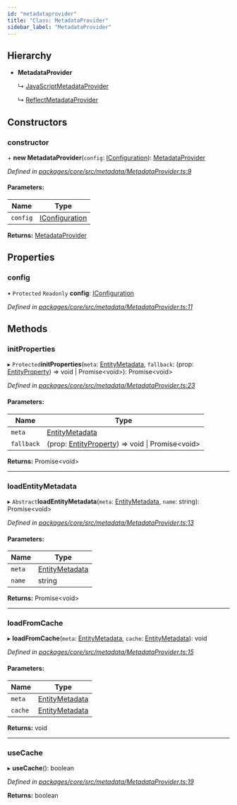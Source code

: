 ```yaml
---
id: "metadataprovider"
title: "Class: MetadataProvider"
sidebar_label: "MetadataProvider"
---
```


## Hierarchy

* **MetadataProvider**

  ↳ [JavaScriptMetadataProvider](javascriptmetadataprovider.md)

  ↳ [ReflectMetadataProvider](reflectmetadataprovider.md)

## Constructors

### constructor

\+ **new MetadataProvider**(`config`: [IConfiguration](../interfaces/iconfiguration.md)): [MetadataProvider](metadataprovider.md)

*Defined in [packages/core/src/metadata/MetadataProvider.ts:9](https://github.com/mikro-orm/mikro-orm/blob/4249b052e/packages/core/src/metadata/MetadataProvider.ts#L9)*

#### Parameters:

Name | Type |
------ | ------ |
`config` | [IConfiguration](../interfaces/iconfiguration.md) |

**Returns:** [MetadataProvider](metadataprovider.md)

## Properties

### config

• `Protected` `Readonly` **config**: [IConfiguration](../interfaces/iconfiguration.md)

*Defined in [packages/core/src/metadata/MetadataProvider.ts:11](https://github.com/mikro-orm/mikro-orm/blob/4249b052e/packages/core/src/metadata/MetadataProvider.ts#L11)*

## Methods

### initProperties

▸ `Protected`**initProperties**(`meta`: [EntityMetadata](entitymetadata.md), `fallback`: (prop: [EntityProperty](../interfaces/entityproperty.md)) => void \| Promise&#60;void>): Promise&#60;void>

*Defined in [packages/core/src/metadata/MetadataProvider.ts:23](https://github.com/mikro-orm/mikro-orm/blob/4249b052e/packages/core/src/metadata/MetadataProvider.ts#L23)*

#### Parameters:

Name | Type |
------ | ------ |
`meta` | [EntityMetadata](entitymetadata.md) |
`fallback` | (prop: [EntityProperty](../interfaces/entityproperty.md)) => void \| Promise&#60;void> |

**Returns:** Promise&#60;void>

___

### loadEntityMetadata

▸ `Abstract`**loadEntityMetadata**(`meta`: [EntityMetadata](entitymetadata.md), `name`: string): Promise&#60;void>

*Defined in [packages/core/src/metadata/MetadataProvider.ts:13](https://github.com/mikro-orm/mikro-orm/blob/4249b052e/packages/core/src/metadata/MetadataProvider.ts#L13)*

#### Parameters:

Name | Type |
------ | ------ |
`meta` | [EntityMetadata](entitymetadata.md) |
`name` | string |

**Returns:** Promise&#60;void>

___

### loadFromCache

▸ **loadFromCache**(`meta`: [EntityMetadata](entitymetadata.md), `cache`: [EntityMetadata](entitymetadata.md)): void

*Defined in [packages/core/src/metadata/MetadataProvider.ts:15](https://github.com/mikro-orm/mikro-orm/blob/4249b052e/packages/core/src/metadata/MetadataProvider.ts#L15)*

#### Parameters:

Name | Type |
------ | ------ |
`meta` | [EntityMetadata](entitymetadata.md) |
`cache` | [EntityMetadata](entitymetadata.md) |

**Returns:** void

___

### useCache

▸ **useCache**(): boolean

*Defined in [packages/core/src/metadata/MetadataProvider.ts:19](https://github.com/mikro-orm/mikro-orm/blob/4249b052e/packages/core/src/metadata/MetadataProvider.ts#L19)*

**Returns:** boolean
